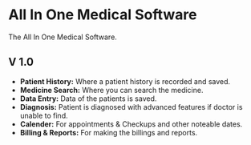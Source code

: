 # All In One Medical Software
The All In One Medical Software.


## V 1.0
- **Patient History:** Where a patient history is recorded and saved.
- **Medicine Search:** Where you can search the medicine.
- **Data Entry:** Data of the patients is saved.
- **Diagnosis:** Patient is diagnosed with advanced features if doctor is unable to find.
- **Calender:** For appointments & Checkups and other noteable dates.
- **Billing & Reports:** For making the billings and reports.
